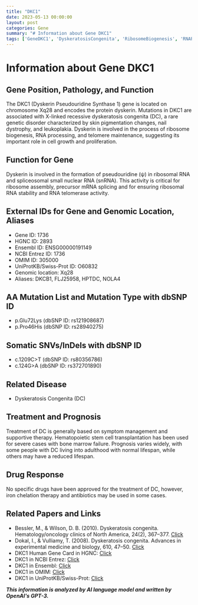 ```yaml
---
title: "DKC1"
date: 2023-05-13 00:00:00
layout: post
categories: Gene
summary: "# Information about Gene DKC1"
tags: ['GeneDKC1', 'DyskeratosisCongenita', 'RibosomeBiogenesis', 'RNAProcessing', 'TelomereMaintenance', 'Mutation', 'Treatment', 'Prognosis']
---
```


# Information about Gene DKC1

## Gene Position, Pathology, and Function
The DKC1 (Dyskerin Pseudouridine Synthase 1) gene is located on chromosome Xq28 and encodes the protein dyskerin. Mutations in DKC1 are associated with X-linked recessive dyskeratosis congenita (DC), a rare genetic disorder characterized by skin pigmentation changes, nail dystrophy, and leukoplakia. Dyskerin is involved in the process of ribosome biogenesis, RNA processing, and telomere maintenance, suggesting its important role in cell growth and proliferation.

## Function for Gene
Dyskerin is involved in the formation of pseudouridine (ψ) in ribosomal RNA and spliceosomal small nuclear RNA (snRNA). This activity is critical for ribosome assembly, precursor mRNA splicing and for ensuring ribosomal RNA stability and RNA telomerase activity.

## External IDs for Gene and Genomic Location, Aliases
- Gene ID: 1736
- HGNC ID: 2893
- Ensembl ID: ENSG00000191149
- NCBI Entrez ID: 1736
- OMIM ID: 305000
- UniProtKB/Swiss-Prot ID: O60832
- Genomic location: Xq28
- Aliases: DKCB1, FLJ25958, HPTDC, NOLA4

## AA Mutation List and Mutation Type with dbSNP ID
- p.Glu72Lys (dbSNP ID: rs121908687)
- p.Pro46His (dbSNP ID: rs28940275)

## Somatic SNVs/InDels with dbSNP ID
- c.1209C>T (dbSNP ID: rs80356786)
- c.124G>A (dbSNP ID: rs372701890)

## Related Disease
- Dyskeratosis Congenita (DC)

## Treatment and Prognosis
Treatment of DC is generally based on symptom management and supportive therapy. Hematopoietic stem cell transplantation has been used for severe cases with bone marrow failure. Prognosis varies widely, with some people with DC living into adulthood with normal lifespan, while others may have a reduced lifespan.

## Drug Response
No specific drugs have been approved for the treatment of DC, however, iron chelation therapy and antibiotics may be used in some cases.

## Related Papers and Links
- Bessler, M., & Wilson, D. B. (2010). Dyskeratosis congenita. Hematology/oncology clinics of North America, 24(2), 367–377. [Click](https://doi.org/10.1016/j.hoc.2010.02.010)
- Dokal, I., & Vulliamy, T. (2008). Dyskeratosis congenita. Advances in experimental medicine and biology, 610, 47–50. [Click](https://doi.org/10.1007/978-0-387-73893-4_6)
- DKC1 Human Gene Card in HGNC: [Click](https://www.genenames.org/data/gene-symbol-report/#!/hgnc_id/HGNC:2893)
- DKC1 in NCBI Entrez: [Click](https://www.ncbi.nlm.nih.gov/gene/1736)
- DKC1 in Ensembl: [Click](https://www.ensembl.org/Homo_sapiens/Gene/Summary?g=ENSG00000191149)
- DKC1 in OMIM: [Click](https://omim.org/entry/305000)
- DKC1 in UniProtKB/Swiss-Prot: [Click](https://www.uniprot.org/uniprot/O60832)

**_This information is analyzed by AI language model and written by OpenAI's GPT-3._**